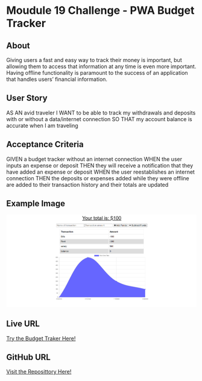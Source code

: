 # Moudule 19 Challenge - PWA Budget Tracker

## About

Giving users a fast and easy way to track their money is important, but allowing them to access that information at any time is even more important. Having offline functionality is paramount to the success of an application that handles users’ financial information.

## User Story

AS AN avid traveler
I WANT to be able to track my withdrawals and deposits with or without a data/internet connection
SO THAT my account balance is accurate when I am traveling 

## Acceptance Criteria

GIVEN a budget tracker without an internet connection
WHEN the user inputs an expense or deposit
THEN they will receive a notification that they have added an expense or deposit
WHEN the user reestablishes an internet connection
THEN the deposits or expenses added while they were offline are added to their transaction history and their totals are updated

## Example Image

![Budget Tracker](screenshot1.png)

## Live URL

[Try the Budget Traker Here!](https://radiant-meadow-93507.herokuapp.com/)

## GitHub URL

[Visit the Reposittory Here!](https://github.com/sirwettering/pwa-budget-tracker)
